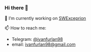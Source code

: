 ### Hi there 👋

🔭 I’m currently working on [SWExceprion](https://github.com/SWException)

📫 How to reach me:
- Telegram: [@ivanfurlan98](https://t.me/ivanfurlan98)
- email: ivanfurlan98@gmail.com
<!--
**ivanfurlan/ivanfurlan** is a ✨ _special_ ✨ repository because its `README.md` (this file) appears on your GitHub profile.

Here are some ideas to get you started:

- 🔭 I’m currently working on ...
- 🌱 I’m currently learning ...
- 👯 I’m looking to collaborate on ...
- 🤔 I’m looking for help with ...
- 💬 Ask me about ...
- 📫 How to reach me: ...
- 😄 Pronouns: ...
- ⚡ Fun fact: ...
-->
